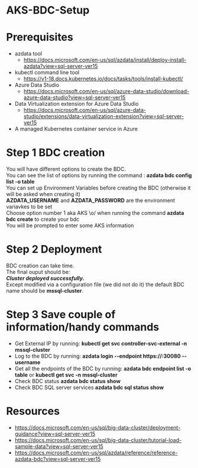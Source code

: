 # AKS-BDC-Setup

# Prerequisites
* azdata tool
  * https://docs.microsoft.com/en-us/sql/azdata/install/deploy-install-azdata?view=sql-server-ver15
* kubectl command line tool
  * https://v1-18.docs.kubernetes.io/docs/tasks/tools/install-kubectl/
* Azure Data Studio
  * https://docs.microsoft.com/en-us/sql/azure-data-studio/download-azure-data-studio?view=sql-server-ver15
* Data Virtualization extension for Azure Data Studio
  * https://docs.microsoft.com/en-us/sql/azure-data-studio/extensions/data-virtualization-extension?view=sql-server-ver15
* A managed Kubernetes container service in Azure

# Step 1 BDC creation

You will have different options to create the BDC.
<br> You can see the list of options by running the command : **azdata bdc config list -o table**
<br> You can set up Environment Variables before creating the BDC (otherwise it will be asked when creating it)
<br> **AZDATA_USERNAME** and **AZDATA_PASSWORD** are the environment variavkes to be set
<br> Choose option number 1 aka AKS \o/ when running the command **azdata bdc create** to create your bdc
<br> You will be prompted to enter some AKS information

# Step 2 Deployment
BDC creation can take time.
<br> The final ouput should be:
<br>_**Cluster deployed successfully.**_
<br> Except modified via a configuration file (we did not do it) the default BDC name should be **mssql-cluster**.

# Step 3 Save couple of information/handy commands
* Get External IP by running: **kubectl get svc controller-svc-external -n mssql-cluster**
* Log to the BDC by running: **azdata login --endpoint https://<ip-address-of-controller-svc-external>:30080 --username <user-name>**
* Get all the endpoints of the BDC by running: **azdata bdc endpoint list -o table** or **kubectl get svc -n mssql-cluster**
* Check BDC status **azdata bdc status show**
* Check BDC SQL server services **azdata bdc sql status show**
 
# Resources
* https://docs.microsoft.com/en-us/sql/big-data-cluster/deployment-guidance?view=sql-server-ver15
* https://docs.microsoft.com/en-us/sql/big-data-cluster/tutorial-load-sample-data?view=sql-server-ver15
* https://docs.microsoft.com/en-us/sql/azdata/reference/reference-azdata-bdc?view=sql-server-ver15
 
